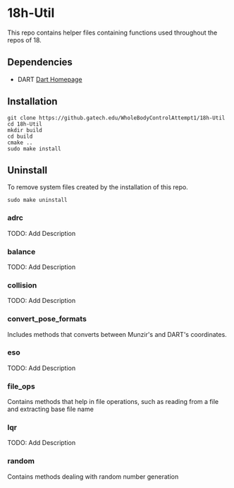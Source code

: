 # 18h-Util
This repo contains helper files containing functions used throughout the repos of 18.

## Dependencies
- DART
 [Dart Homepage](https://dartsim.github.io)

## Installation

    git clone https://github.gatech.edu/WholeBodyControlAttempt1/18h-Util
    cd 18h-Util
    mkdir build
    cd build
    cmake ..
    sudo make install

## Uninstall
To remove system files created by the installation of this repo.

    sudo make uninstall

### adrc
TODO: Add Description

### balance
TODO: Add Description

### collision
TODO: Add Description

### convert\_pose\_formats
Includes methods that converts between Munzir's and DART's coordinates.

### eso
TODO: Add Description

### file\_ops
Contains methods that help in file operations, such as reading from a file and
extracting base file name

### lqr
TODO: Add Description

### random
Contains methods dealing with random number generation
